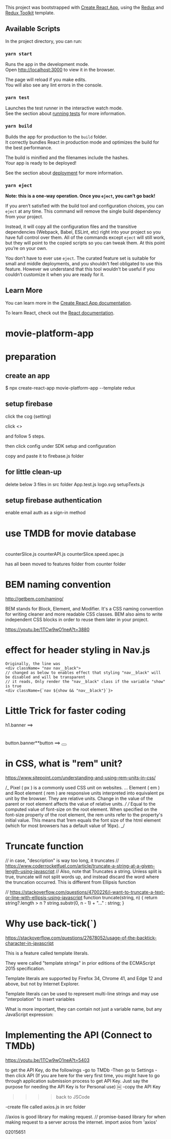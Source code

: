 This project was bootstrapped with [Create React App](https://github.com/facebook/create-react-app), using the [Redux](https://redux.js.org/) and [Redux Toolkit](https://redux-toolkit.js.org/) template.

## Available Scripts

In the project directory, you can run:

### `yarn start`

Runs the app in the development mode.<br />
Open [http://localhost:3000](http://localhost:3000) to view it in the browser.

The page will reload if you make edits.<br />
You will also see any lint errors in the console.

### `yarn test`

Launches the test runner in the interactive watch mode.<br />
See the section about [running tests](https://facebook.github.io/create-react-app/docs/running-tests) for more information.

### `yarn build`

Builds the app for production to the `build` folder.<br />
It correctly bundles React in production mode and optimizes the build for the best performance.

The build is minified and the filenames include the hashes.<br />
Your app is ready to be deployed!

See the section about [deployment](https://facebook.github.io/create-react-app/docs/deployment) for more information.

### `yarn eject`

**Note: this is a one-way operation. Once you `eject`, you can’t go back!**

If you aren’t satisfied with the build tool and configuration choices, you can `eject` at any time. This command will remove the single build dependency from your project.

Instead, it will copy all the configuration files and the transitive dependencies (Webpack, Babel, ESLint, etc) right into your project so you have full control over them. All of the commands except `eject` will still work, but they will point to the copied scripts so you can tweak them. At this point you’re on your own.

You don’t have to ever use `eject`. The curated feature set is suitable for small and middle deployments, and you shouldn’t feel obligated to use this feature. However we understand that this tool wouldn’t be useful if you couldn’t customize it when you are ready for it.

## Learn More

You can learn more in the [Create React App documentation](https://facebook.github.io/create-react-app/docs/getting-started).

To learn React, check out the [React documentation](https://reactjs.org/).

# movie-platform-app

# preparation

## create an app

$ npx create-react-app movie-platform-app --template redux

## setup firebase

click the cog (setting)

click <>

and follow 5 steps.

then click config under SDK setup and configuration

copy and paste it to firebase.js folder

## for little clean-up

delete below 3 files in src folder
App.test.js
logo.svg
setupTexts.js

## setup firebase authentication

enable email auth as a sign-in method

# use TMDB for movie database

#

counterSlice.js
counterAPI.js
counterSlice.speed.spec.js

has all been moved to features folder from counter folder

# BEM naming convention

http://getbem.com/naming/

BEM stands for Block, Element, and Modifier. It's a CSS naming convention for writing cleaner and more readable CSS classes. BEM also aims to write independent CSS blocks in order to reuse them later in your project.

https://youtu.be/1TCw9wO1neA?t=3880

# effect for header styling in Nav.js

    Originally, the line was
    <div className= "nav nav__black">
    // changed as below to enables effect that styling "nav__black" will be disabled and will be transparent
    // it reads, Only render the "nav__black" class if the variable "show" is true
    <div className={`nav ${show && "nav__black"}`}>

# Little Trick for faster coding

h1.banner ==> <h1 className=“banner”></h1>
button.banner**button ==> <button className="banner**button"></button>

# in CSS, what is "rem" unit?

<!-- as in,
.banner__title {
font-size: 3rem;
font-weight: 800;
padding-bottom: 0.3rem
}
-->

https://www.sitepoint.com/understanding-and-using-rem-units-in-css/

/_ Pixel ( px ) is a commonly used CSS unit on websites. ... Element ( em ) and Root element ( rem ) are responsive units interpreted into equivalent px unit by the browser. They are relative units. Change in the value of the parent or root element affects the value of relative units. _/
/_ Equal to the computed value of font-size on the root element. When specified on the font-size property of the root element, the rem units refer to the property's initial value. This means that 1rem equals the font size of the html element (which for most browsers has a default value of 16px). _/

# Truncate function

// in case, "description" is way too long, it truncates
// https://www.coderrocketfuel.com/article/truncate-a-string-at-a-given-length-using-javascript
// Also, note that Truncates a string. Unless split is true, truncate will not split words up, and instead discard the word where the truncation occurred. This is different from Ellipsis function

// https://stackoverflow.com/questions/4700226/i-want-to-truncate-a-text-or-line-with-ellipsis-using-javascript
function truncate(string, n) {
return string?.length > n ? string.substr(0, n - 1) + "..." : string;
}

# Why use back-tick(`)

https://stackoverflow.com/questions/27678052/usage-of-the-backtick-character-in-javascript

This is a feature called template literals.

They were called "template strings" in prior editions of the ECMAScript 2015 specification.

Template literals are supported by Firefox 34, Chrome 41, and Edge 12 and above, but not by Internet Explorer.

Template literals can be used to represent multi-line strings and may use "interpolation" to insert variables

What is more important, they can contain not just a variable name, but any JavaScript expression:

# Implementing the API (Connect to TMDb)

https://youtu.be/1TCw9wO1neA?t=5403

to get the API Key, do the followings
-go to TMDb
-Then go to Settings
-then click API
(If you are here for the very first time, you might have to go through application submission process to get API Key. Just say the purpose for needing the API Key is for Personal use)
￼
-copy the API Key

> > > > back to JSCode

-create file called axios.js in src folder

//axios is good library for making request.
// promise-based library for when making request to a server across the internet.
import axios from 'axios'

02015651